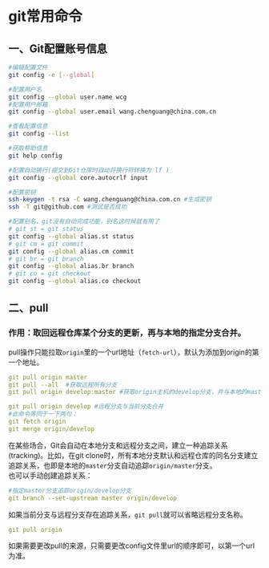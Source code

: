 # git常用命令
## 一、Git配置账号信息
```bash
#编辑配置文件
git config -e [--global]

#配置用户名
git config --global user.name wcg
#配置用户邮箱
git config --global user.email wang.chenguang@china.com.cn

#查看配置信息
git config --list

#获取帮助信息
git help config

#配置自动换行(提交到Git仓库时自动将换行符转换为 lf )
git config --global core.autocrlf input

#配置密钥
ssh-keygen -t rsa -C wang.chenguang@china.com.cn #生成密钥
ssh -T git@github.com #测试是否成功

#配置别名，git没有自动完成功能，别名这时候就有用了
# git st = git status
git config --global alias.st status 
# git cm = git commit
git config --global alias.cm commit
# git br = git branch
git config --global alias.br branch 
# git co = git checkout
git config --global alias.co checkout
```

## 二、pull
### 作用：取回远程仓库某个分支的更新，再与本地的指定分支合并。
pull操作只能拉取`origin`里的一个url地址（`fetch-url`），默认为添加到origin的第一个地址。
```yml
git pull origin master
git pull --all  #获取远程所有分支
git pull origin develop:master #获取origin主机的develop分支，并与本地的master分支合并

git pull origin develop #远程分支与当前分支合并
#此命令等同于一下两句：
git fetch origin
git merge origin/develop
```
在某些场合，Git会自动在本地分支和远程分支之间，建立一种追踪关系(tracking)。比如，在git clone时，所有本地分支默认和远程仓库的同名分支建立追踪关系，也即是本地的`master`分支自动追踪`origin/master`分支。  
也可以手动创建追踪关系：  
```yml
#指定master分支追踪origin/develop分支
git branch --set-upstream master origin/develop
```
如果当前分支与远程分支存在追踪关系，`git pull`就可以省略远程分支名称。
```yml
git pull origin
```

如果需要更改pull的来源，只需要更改config文件里url的顺序即可，以第一个url为准。